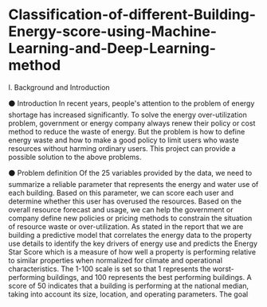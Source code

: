 # Classification-of-different-Building-Energy-score-using-Machine-Learning-and-Deep-Learning-method

I. Background and Introduction

⚫ Introduction
In recent years, people's attention to the problem of energy shortage has increased significantly. To solve the energy over-utilization problem, government or energy company always renew their policy or cost method to reduce the waste of energy. But the problem is how to define energy waste and how to make a good policy to limit users who waste resources without harming ordinary users. This project can provide a possible solution to the above problems.

⚫ Problem definition
Of the 25 variables provided by the data, we need to summarize a reliable parameter that represents the energy and water use of each building. Based on this parameter, we can score each user and determine whether this user has overused the resources. Based on the overall resource forecast and usage, we can help the government or company define new policies or pricing methods to constrain the situation of resource waste or over-utilization.
As stated in the report that we are building a predictive model that correlates the energy data to the property use details to identify the key drivers of energy use and predicts the Energy Star Score which is a measure of how well a property is performing relative to similar properties when normalized for climate and operational characteristics. The 1-100 scale is set so that 1 represents the worst-performing buildings, and 100 represents the best performing buildings. A score of 50 indicates that a building is performing at the national median, taking into account its size, location, and operating parameters.
The goal
